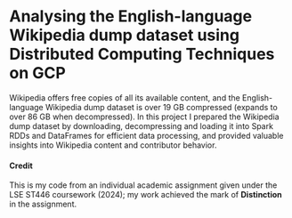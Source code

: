 # Analysing the English-language Wikipedia dump dataset using Distributed Computing Techniques on GCP

Wikipedia offers free copies of all its available content, and the English-language Wikipedia dump dataset is over 19 GB compressed (expands to over 86 GB when decompressed). In this project I prepared the Wikipedia dump dataset by downloading, decompressing and loading it into Spark RDDs and DataFrames for efficient data processing, and provided valuable insights into Wikipedia content and contributor behavior.

#### Credit
This is my code from an individual academic assignment given under the LSE ST446 coursework (2024); my work achieved the mark of **Distinction** in the assignment.
